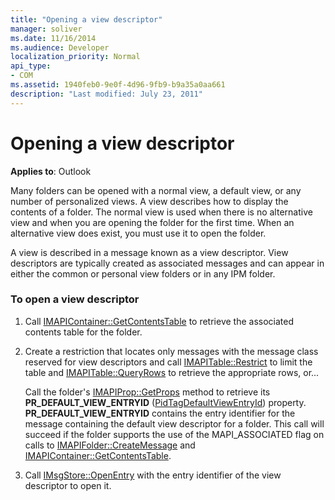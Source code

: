 ```yaml
---
title: "Opening a view descriptor"
manager: soliver
ms.date: 11/16/2014
ms.audience: Developer
localization_priority: Normal
api_type:
- COM
ms.assetid: 1940feb0-9e0f-4d96-9fb9-b9a35a0aa661
description: "Last modified: July 23, 2011"
---
```


# Opening a view descriptor
  
**Applies to**: Outlook 
  
Many folders can be opened with a normal view, a default view, or any number of personalized views. A view describes how to display the contents of a folder. The normal view is used when there is no alternative view and when you are opening the folder for the first time. When an alternative view does exist, you must use it to open the folder.
  
A view is described in a message known as a view descriptor. View descriptors are typically created as associated messages and can appear in either the common or personal view folders or in any IPM folder.
  
### To open a view descriptor
  
1. Call [IMAPIContainer::GetContentsTable](imapicontainer-getcontentstable.md) to retrieve the associated contents table for the folder. 
    
2. Create a restriction that locates only messages with the message class reserved for view descriptors and call [IMAPITable::Restrict](imapitable-restrict.md) to limit the table and [IMAPITable::QueryRows](imapitable-queryrows.md) to retrieve the appropriate rows, or...
    
   Call the folder's [IMAPIProp::GetProps](imapiprop-getprops.md) method to retrieve its **PR_DEFAULT_VIEW_ENTRYID** ([PidTagDefaultViewEntryId](pidtagdefaultviewentryid-canonical-property.md)) property. **PR_DEFAULT_VIEW_ENTRYID** contains the entry identifier for the message containing the default view descriptor for a folder. This call will succeed if the folder supports the use of the MAPI_ASSOCIATED flag on calls to [IMAPIFolder::CreateMessage](imapifolder-createmessage.md) and [IMAPIContainer::GetContentsTable](imapicontainer-getcontentstable.md).
    
3. Call [IMsgStore::OpenEntry](imsgstore-openentry.md) with the entry identifier of the view descriptor to open it. 
    

